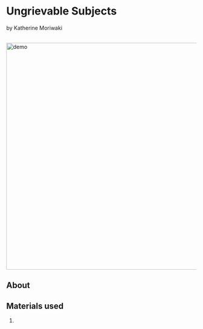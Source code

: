 # Ungrievable Subjects 
by Katherine Moriwaki

<br>
<img src="Images/thumbnail.JPG" alt="demo" width="600"/>

## About
<insert project description here>

## Materials used
1. 

